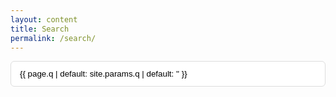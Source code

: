 ```yaml
---
layout: content
title: Search
permalink: /search/
---
```


<div id="search-app">
  <input id="search-input" type="text" placeholder="검색어를 입력하세요" value="{{ page.q | default: site.params.q | default: '' }}" style="width:100%;padding:12px 14px;border:1px solid #ddd;border-radius:6px;">
  <p id="search-meta" style="color:#888;margin-top:8px;"></p>
  <div id="search-results" class="c-archives__list" style="margin-top:16px;"></div>
</div>

<script src="{{ '/assets/bm25.js' | prepend: site.baseurl }}"></script>
<script>
  window.__POST_INDEX__ = [
    {% for post in site.posts %}
    {
      url: '{{ post.url | prepend: site.baseurl }}',
      title: {{ post.title | jsonify }},
      date: '{{ post.date | date: "%Y-%m-%d" }}',
      content: {{ post.content | strip_html | normalize_whitespace | jsonify }}
    }{% unless forloop.last %},{% endunless %}
    {% endfor %}
  ];
</script>

